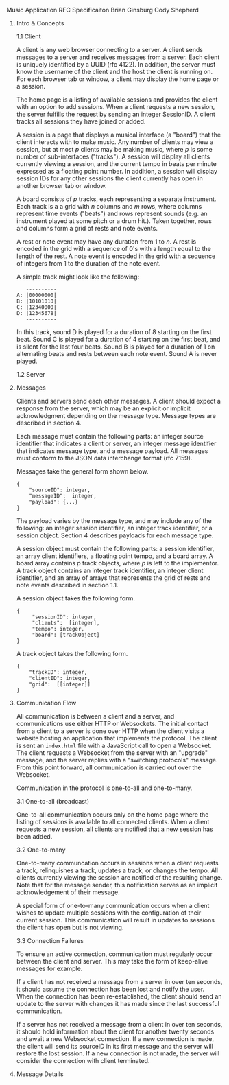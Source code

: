 Music Application RFC Specificaiton
    Brian Ginsburg
    Cody Shepherd

1. Intro & Concepts

    1.1 Client

    A client is any web browser connecting to a server. A client sends messages
    to a server and receives messages from a server. Each client is uniquely
    identified by a UUID (rfc 4122). In addition, the server must know the username of the
    client and the host the client is running on. For each browser tab or
    window, a client may display the home page or a session.
    
    The home page is a listing of available sessions and provides the client
    with an option to add sessions. When a client requests a new session, the
    server fulfills the request by sending an integer SessionID. A client tracks
    all sessions they have joined or added.
    
    A session is a page that displays a musical interface (a "board") that the
    client interacts with to make music. Any number of clients may view a
    session, but at most *p* clients may be making music, where *p* is some
    number of sub-interfaces ("tracks"). A session will display all clients
    currently viewing a session, and the current tempo in beats per minute
    expressed as a floating point number. In addition, a session will display
    session IDs for any other sessions the client currently has open in another
    browser tab or window.
    
    A board consists of *p* tracks, each representing a separate instrument.
    Each track is a a grid with *n* columns and *m* rows, where columns
    represent time events ("beats") and rows represent sounds (e.g. an
    instrument played at some pitch or a drum hit.). Taken together, rows and
    columns form a grid of rests and note events.
    
    A rest or note event may have any duration from 1 to *n*. A rest is encoded
    in the grid with a sequence of 0's with a length equal to the length of the
    rest. A note event is encoded in the grid with a sequence of integers from 1
    to the duration of the note event.
    
    A simple track might look like the following:
    ```
       ----------
    A: |00000000|
    B: |10101010|
    C: |12340000|
    D: |12345678|
       ----------
    ```

    In this track, sound D is played for a duration of 8 starting on the first
    beat. Sound C is played for a duration of 4 starting on the first beat, and
    is silent for the last four beats. Sound B is played for a duration of 1 on
    alternating beats and rests between each note event. Sound A is never played.
    
    1.2 Server

2. Messages

    Clients and servers send each other messages. A client should expect a
    response from the server, which may be an explicit or implicit
    acknowledgment depending on the message type. Message types are described in
    section 4.
    
    Each message must contain the following parts: an integer source identifier
    that indicates a client or server, an integer message identifier that
    indicates message type, and a message payload. All messages must conform to
    the JSON data interchange format (rfc 7159).
    
    Messages take the general form shown below.
     
     ```
     {
         "sourceID": integer,
         "messageID":  integer,
         "payload": {...}
     }
     ```
    
    The payload varies by the message type, and may include any of the
    following: an integer session identifier, an integer track identifier, or a
    session object. Section 4 describes payloads for each message type.
     
    A session object must contain the following parts: a session identifier, an
    array client identifiers, a floating point tempo, and a board array. A board
    array contains *p* track objects, where *p* is left to the implementor. A
    track object contains an integer track identifier, an integer client
    identifier, and an array of arrays that represents the grid of rests and
    note events described in section 1.1.
    
    A session object takes the following form.
    
    ```
    {
         "sessionID": integer,
         "clients":  [integer],
         "tempo": integer,
         "board": [trackObject]
    }
    ```

    A track object takes the following form.
     ```
    {
         "trackID": integer,
         "clientID": integer,
         "grid":  [[integer]]
    }
    ```
     
     
3. Communication Flow

    All communication is between a client and a server, and communications use
    either HTTP or Websockets. The initial contact from a client to a server is
    done over HTTP when the client visits a website hosting an application that
    implements the protocol. The client is sent an `index.html` file with a
    JavaScript call to open a Websocket. The client requests a Websocket from
    the server with an "upgrade" message, and the server replies with a
    "switching protocols" message. From this point forward, all communication is
    carried out over the Websocket.
    
    Communication in the protocol is one-to-all and one-to-many. 
    
    3.1 One-to-all (broadcast)
    
    One-to-all communication occurs only on the home page where the listing of
    sessions is available to all connected clients. When a client requests a new
    session, all clients are notified that a new session has been added.

    3.2 One-to-many

    One-to-many communcation occurs in sessions when a client requests a track,
    relinquishes a track, updates a track, or changes the tempo. All clients
    currently viewing the session are notified of the resulting change. Note
    that for the message sender, this notification serves as an implicit
    acknowledgement of their message.
    
    A special form of one-to-many communication occurs when a client wishes to
    update multiple sessions with the configuration of their current session.
    This communication will result in updates to sessions the client has open
    but is not viewing.
    
    3.3 Connection Failures
    
    To ensure an active connection, communication must regularly occur between
    the client and server. This may take the form of keep-alive messages for
    example.
    
    If a client has not received a message from a server in over ten seconds, it
    should assume the connection has been lost and notify the user. When the
    connection has been re-established, the client should send an update to the
    server with changes it has made since the last successful communication.
    
    If a server has not received a message from a client in over ten seconds, it
    should hold information about the client for another twenty seconds and
    await a new Websocket connection. If a new connection is made, the client
    will send its sourceID in its first message and the server will restore the
    lost session. If a new connection is not made, the server will consider the
    connection with client terminated.
    
4. Message Details
